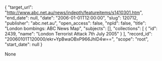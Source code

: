 {
  "target_url": "http://www.abc.net.au/news/indepth/featureitems/s1410301.htm", 
  "end_date": null, 
  "date": "2006-01-01T12:00:00", 
  "slug": 120712, 
  "publisher": "abc.net.au", 
  "open_access": false, 
  "npld": false, 
  "title": "London bombings: ABC News Map", 
  "subjects": [], 
  "collections": [
    {
      "id": 2439, 
      "name": "London Terrorist Attack 7th July 2005"
    }
  ], 
  "record_id": "20060101T120000/ekr+YpBwaOBxP966JhlD4w==", 
  "scope": "root", 
  "start_date": null
}

None